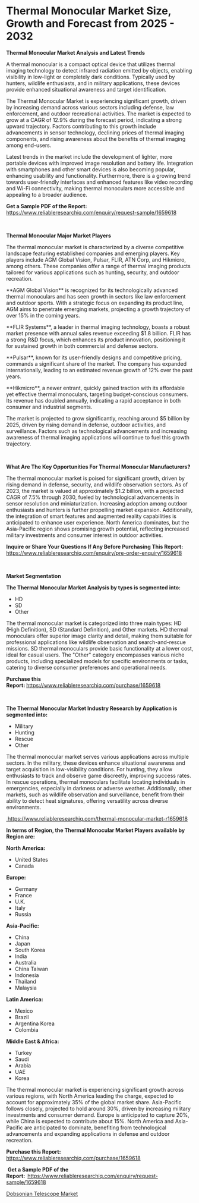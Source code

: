 <p><h1>Thermal Monocular Market Size, Growth and Forecast from 2025 - 2032</h1></p><p><strong>Thermal Monocular Market Analysis and Latest Trends</strong></p>
<p><p>A thermal monocular is a compact optical device that utilizes thermal imaging technology to detect infrared radiation emitted by objects, enabling visibility in low-light or completely dark conditions. Typically used by hunters, wildlife enthusiasts, and in military applications, these devices provide enhanced situational awareness and target identification.</p><p>The Thermal Monocular Market is experiencing significant growth, driven by increasing demand across various sectors including defense, law enforcement, and outdoor recreational activities. The market is expected to grow at a CAGR of 12.9% during the forecast period, indicating a strong upward trajectory. Factors contributing to this growth include advancements in sensor technology, declining prices of thermal imaging components, and rising awareness about the benefits of thermal imaging among end-users.</p><p>Latest trends in the market include the development of lighter, more portable devices with improved image resolution and battery life. Integration with smartphones and other smart devices is also becoming popular, enhancing usability and functionality. Furthermore, there is a growing trend towards user-friendly interfaces and enhanced features like video recording and Wi-Fi connectivity, making thermal monoculars more accessible and appealing to a broader audience.</p></p>
<p><strong>Get a Sample PDF of the Report:&nbsp;</strong> <a href="https://www.reliableresearchiq.com/enquiry/request-sample/1659618?utm_campaign=2101&utm_medium=2&utm_source=Github&utm_content=ia&utm_term=17022025&utm_id=thermal-monocular">https://www.reliableresearchiq.com/enquiry/request-sample/1659618</a></p>
<p>&nbsp;</p>
<p><strong>Thermal Monocular Major Market Players</strong></p>
<p><p>The thermal monocular market is characterized by a diverse competitive landscape featuring established companies and emerging players. Key players include AGM Global Vision, Pulsar, FLIR, ATN Corp, and Hikmicro, among others. These companies offer a range of thermal imaging products tailored for various applications such as hunting, security, and outdoor recreation.</p><p>**AGM Global Vision** is recognized for its technologically advanced thermal monoculars and has seen growth in sectors like law enforcement and outdoor sports. With a strategic focus on expanding its product line, AGM aims to penetrate emerging markets, projecting a growth trajectory of over 15% in the coming years. </p><p>**FLIR Systems**, a leader in thermal imaging technology, boasts a robust market presence with annual sales revenue exceeding $1.8 billion. FLIR has a strong R&D focus, which enhances its product innovation, positioning it for sustained growth in both commercial and defense sectors. </p><p>**Pulsar**, known for its user-friendly designs and competitive pricing, commands a significant share of the market. The company has expanded internationally, leading to an estimated revenue growth of 12% over the past years. </p><p>**Hikmicro**, a newer entrant, quickly gained traction with its affordable yet effective thermal monoculars, targeting budget-conscious consumers. Its revenue has doubled annually, indicating a rapid acceptance in both consumer and industrial segments.</p><p>The market is projected to grow significantly, reaching around $5 billion by 2025, driven by rising demand in defense, outdoor activities, and surveillance. Factors such as technological advancements and increasing awareness of thermal imaging applications will continue to fuel this growth trajectory.</p></p>
<p>&nbsp;</p>
<p><strong>What Are The Key Opportunities For Thermal Monocular Manufacturers?</strong></p>
<p><p>The thermal monocular market is poised for significant growth, driven by rising demand in defense, security, and wildlife observation sectors. As of 2023, the market is valued at approximately $1.2 billion, with a projected CAGR of 7.5% through 2030, fueled by technological advancements in sensor resolution and miniaturization. Increasing adoption among outdoor enthusiasts and hunters is further propelling market expansion. Additionally, the integration of smart features and augmented reality capabilities is anticipated to enhance user experience. North America dominates, but the Asia-Pacific region shows promising growth potential, reflecting increased military investments and consumer interest in outdoor activities.</p></p>
<p><strong>Inquire or Share Your Questions If Any Before Purchasing This Report:</strong> <a href="https://www.reliableresearchiq.com/enquiry/pre-order-enquiry/1659618?utm_campaign=2101&utm_medium=2&utm_source=Github&utm_content=ia&utm_term=17022025&utm_id=thermal-monocular">https://www.reliableresearchiq.com/enquiry/pre-order-enquiry/1659618</a></p>
<p>&nbsp;</p>
<p><strong>Market Segmentation</strong></p>
<p><strong>The Thermal Monocular Market Analysis by types is segmented into:</strong></p>
<p><ul><li>HD</li><li>SD</li><li>Other</li></ul></p>
<p><p>The thermal monocular market is categorized into three main types: HD (High Definition), SD (Standard Definition), and Other markets. HD thermal monoculars offer superior image clarity and detail, making them suitable for professional applications like wildlife observation and search-and-rescue missions. SD thermal monoculars provide basic functionality at a lower cost, ideal for casual users. The "Other" category encompasses various niche products, including specialized models for specific environments or tasks, catering to diverse consumer preferences and operational needs.</p></p>
<p><strong>Purchase this Report:&nbsp;</strong><a href="https://www.reliableresearchiq.com/purchase/1659618?utm_campaign=2101&utm_medium=2&utm_source=Github&utm_content=ia&utm_term=17022025&utm_id=thermal-monocular">https://www.reliableresearchiq.com/purchase/1659618</a></p>
<p>&nbsp;</p>
<p><strong>The Thermal Monocular Market Industry Research by Application is segmented into:</strong></p>
<p><ul><li>Military</li><li>Hunting</li><li>Rescue</li><li>Other</li></ul></p>
<p><p>The thermal monocular market serves various applications across multiple sectors. In the military, these devices enhance situational awareness and target acquisition in low-visibility conditions. For hunting, they allow enthusiasts to track and observe game discreetly, improving success rates. In rescue operations, thermal monoculars facilitate locating individuals in emergencies, especially in darkness or adverse weather. Additionally, other markets, such as wildlife observation and surveillance, benefit from their ability to detect heat signatures, offering versatility across diverse environments.</p></p>
<p><a href="https://www.reliableresearchiq.com/thermal-monocular-market-r1659618?utm_campaign=2101&utm_medium=2&utm_source=Github&utm_content=ia&utm_term=17022025&utm_id=thermal-monocular">&nbsp;https://www.reliableresearchiq.com/thermal-monocular-market-r1659618</a></p>
<p><strong>In terms of Region, the Thermal Monocular Market Players available by Region are:</strong></p>
<p>
    <p> <strong> North America: </strong>
        <ul>
            <li>United States</li>
            <li>Canada</li>
        </ul>
        </p> 
    <p> <strong> Europe: </strong>
        <ul>
            <li>Germany</li>
            <li>France</li>
            <li>U.K.</li>
            <li>Italy</li>
            <li>Russia</li>
        </ul>
        </p> 
    <p> <strong> Asia-Pacific: </strong>
        <ul>
            <li>China</li>
            <li>Japan</li>
            <li>South Korea</li>
            <li>India</li>
            <li>Australia</li>
            <li>China Taiwan</li>
            <li>Indonesia</li>
            <li>Thailand</li>
            <li>Malaysia</li>
        </ul>
        </p> 
    <p> <strong> Latin America: </strong>
        <ul>
            <li>Mexico</li>
            <li>Brazil</li>
            <li>Argentina Korea</li>
            <li>Colombia</li>
        </ul>
        </p> 
    <p> <strong> Middle East & Africa: </strong>
        <ul>
            <li>Turkey</li>
            <li>Saudi</li>
            <li>Arabia</li>
            <li>UAE</li>
            <li>Korea</li>
        </ul>
    </p>
    </p>
<p><p>The thermal monocular market is experiencing significant growth across various regions, with North America leading the charge, expected to account for approximately 35% of the global market share. Asia-Pacific follows closely, projected to hold around 30%, driven by increasing military investments and consumer demand. Europe is anticipated to capture 20%, while China is expected to contribute about 15%. North America and Asia-Pacific are anticipated to dominate, benefiting from technological advancements and expanding applications in defense and outdoor recreation.</p></p>
<p><strong>Purchase this Report: </strong><a href="https://www.reliableresearchiq.com/purchase/1659618?utm_campaign=2101&utm_medium=2&utm_source=Github&utm_content=ia&utm_term=17022025&utm_id=thermal-monocular">https://www.reliableresearchiq.com/purchase/1659618</a></p>
<p>&nbsp;<strong>Get a Sample PDF of the Report:&nbsp;&nbsp;</strong><a href="https://www.reliableresearchiq.com/enquiry/request-sample/1659618?utm_campaign=2101&utm_medium=2&utm_source=Github&utm_content=ia&utm_term=17022025&utm_id=thermal-monocular">https://www.reliableresearchiq.com/enquiry/request-sample/1659618</a></p>
<p><strong></strong></p>
<p><p><a href="https://github.com/SanjidaMahmud54/Market-Research-Report-List-1/blob/main/dobsonian-telescope-market.md?utm_campaign=2101&utm_medium=2&utm_source=Github&utm_content=ia&utm_term=17022025&utm_id=thermal-monocular">Dobsonian Telescope Market</a></p></p>